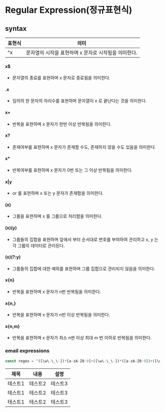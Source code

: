 # Regular Expression(정규표현식)

## syntax
|표현식|의미|
|---|------------------------|
|^x|문자열의 시작을 표현하며 x 문자로 시작됨을 의미한다.|
#### x$
+ 문자열의 종료를 표현하며 x 문자로 종료됨을 의미한다.
#### .x
+ 임의의 한 문자의 자리수를 표현하며 문자열이 x 로 끝난다는 것을 의미한다.
#### x+
+ 반복을 표현하며 x 문자가 한번 이상 반복됨을 의미한다.
#### x?
+ 존재여부를 표현하며 x 문자가 존재할 수도, 존재하지 않을 수도 있음을 의미한다.
#### x* 
+ 반복여부를 표현하며 x 문자가 0번 또는 그 이상 반복됨을 의미한다.
#### x|y
+ or 를 표현하며 x 또는 y 문자가 존재함을 의미한다.
#### (x)
+ 그룹을 표현하며 x 를 그룹으로 처리함을 의미한다.
#### (x)(y)
+ 그룹들의 집합을 표현하며 앞에서 부터 순서대로 번호를 부여하여 관리하고 x, y 는 각 그룹의 데이터로 관리된다.
#### (x)(?:y)
+ 그룹들의 집합에 대한 예외를 표현하며 그룹 집합으로 관리되지 않음을 의미한다. 
#### x{n}
+ 반복을 표현하며 x 문자가 n번 반복됨을 의미한다.
#### x{n,}
+ 반복을 표현하며 x 문자가 n번 이상 반복됨을 의미한다.
#### x{n,m}
+ 반복을 표현하며 x 문자가 최소 n번 이상 최대 m 번 이하로 반복됨을 의미한다.



### email expressions
> 
``` javascript
const regex = ^([\w\.\_\-])*[a-zA-Z0-9]+([\w\.\_\-])*([a-zA-Z0-9])+([\w\.\_\-])+@([a-zA-Z0-9]+\.)+[a-zA-Z0-9]{2,8}$;
```


|제목|내용|설명|
|------|---|---|
|테스트1|테스트2|테스트3|
|테스트1|테스트2|테스트3|
|테스트1|테스트2|테스트3|
